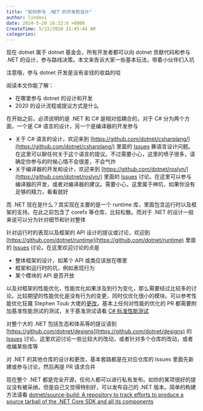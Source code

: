 ```yaml
---
title: "如何参与 .NET 的开发和设计"
author: lindexi
date: 2024-5-20 16:22:6 +0800
CreateTime: 5/22/2020 11:45:44 AM
categories: 
---
```


现在 dotnet 属于 dotnet 基金会，所有开发者都可以向 dotnet 贡献代码和参与 .NET 的设计，参与路线决策。本文来告诉大家一些基本玩法，带着小伙伴们入坑

<!--more-->


<!-- CreateTime:5/22/2020 11:45:44 AM -->



注意哦，参与 dotnet 开发是没有金钱的收益的哈

阅读本文你能了解：

- 在哪里参与 dotnet 的设计和开发
- 2020 的设计流程或提议方式是什么

在开始之前，必须说明的是 .NET 和 C# 是相对低耦合的，对于 C# 分为两个方面，一个是 C# 语言的设计，另一个是编译器的开发参与

- 关于 C# 语言的设计，欢迎来到 [https://github.com/dotnet/csharplang/](https://github.com/dotnet/csharplang/) 里面的 [Issues](https://github.com/dotnet/csharplang/issues) 撕语言设计问题。在这里可以聊任何关于这个语言的提议。不过需要小心，这里的喷子很多，请确定你参与的时候心情不会很差，不会气炸
- 关于编译器的开发和设计，欢迎来到 [https://github.com/dotnet/roslyn/](https://github.com/dotnet/roslyn/) 里面的 [Issues](https://github.com/dotnet/roslyn/issues) 讨论。在这里可以参与编译器的开发，或者对编译器的建议。需要小心，这里属于神坑，如果你没有足够的精力，看看就好

而 .NET 现在是什么？其实现在主要的是一个 runtime 库，里面包含运行时以及框架的支持。在此之前包含了 corefx 等仓库，比较松散。而对于 .NET 的设计一般来说可以分为针对细节和针对整体

针对运行时的表现以及框架的 API 设计的提议或讨论，欢迎到 [https://github.com/dotnet/runtime](https://github.com/dotnet/runtime) 里面的 [Issues](https://github.com/dotnet/runtime/issues) 讨论。在这里欢迎讨论的点是

- 整体框架的设计，如某个 API 或类应该放在哪里
- 框架和运行时的坑，例如表现行为
- 某个模块的 API 是否开放

以及对框架的性能优化，性能优化如果涉及到行为变化，那么需要经过比较多的讨论。比较期望的性能优化是没有行为的变更，同时仅优化很小的模块。可以参考性能优化狂魔 Stephen Toub 大佬的[更改](https://github.com/dotnet/runtime/pulls?page=2&q=is%3Apr+is%3Aclosed+label%3Atenet-performance)。基本上任何对性能的优化的 PR 都需要附加基准性能测试的测试，关于基准测试请看 [C# 标准性能测试](https://blog.lindexi.com/post/C-%E6%A0%87%E5%87%86%E6%80%A7%E8%83%BD%E6%B5%8B%E8%AF%95.html )

对整个大的 .NET 包括生态和体系等的提议请到 [https://github.com/dotnet/designs](https://github.com/dotnet/designs) 的 [Issues](https://github.com/dotnet/designs/issues) 讨论。这里欢迎讨论一些比较大的改动，或者针对多个仓库的改动，或者收编某些库等

对 .NET 的其他仓库的设计和更改，基本套路都是在对应仓库的 Issues 里面先新建或参与讨论，然后再提 PR 请求合并

现在整个 .NET 都是完全开源，任何人都可以进行私有发布。如你的某项很好的提议没有被采纳，但是自己又觉得特别好，可以发布自己的 .NET 版本。简单的构建方法请看 [dotnet/source-build: A repository to track efforts to produce a source tarball of the .NET Core SDK and all its components](https://github.com/dotnet/source-build )


